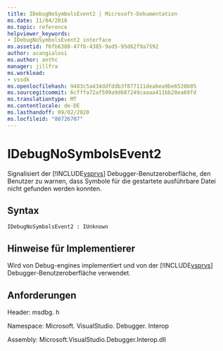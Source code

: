 ```yaml
---
title: IDebugNoSymbolsEvent2 | Microsoft-Dokumentation
ms.date: 11/04/2016
ms.topic: reference
helpviewer_keywords:
- IDebugNoSymbolsEvent2 interface
ms.assetid: f6fb6388-47f6-4385-9ad5-95d62f9a7592
author: acangialosi
ms.author: anthc
manager: jillfra
ms.workload:
- vssdk
ms.openlocfilehash: 9483c5a434ddfddb3f877111deabea9be6520b05
ms.sourcegitcommit: 6cfffa72af599a9d667249caaaa411bb28ea69fd
ms.translationtype: MT
ms.contentlocale: de-DE
ms.lasthandoff: 09/02/2020
ms.locfileid: "80726707"
---
```

# <a name="idebugnosymbolsevent2"></a>IDebugNoSymbolsEvent2
Signalisiert der [!INCLUDE[vsprvs](../../../code-quality/includes/vsprvs_md.md)] Debugger-Benutzeroberfläche, den Benutzer zu warnen, dass Symbole für die gestartete ausführbare Datei nicht gefunden werden konnten.

## <a name="syntax"></a>Syntax

```
IDebugNoSymbolsEvent2 : IUnknown
```

## <a name="notes-for-implementers"></a>Hinweise für Implementierer
 Wird von Debug-engines implementiert und von der [!INCLUDE[vsprvs](../../../code-quality/includes/vsprvs_md.md)] Debugger-Benutzeroberfläche verwendet.

## <a name="requirements"></a>Anforderungen
 Header: msdbg. h

 Namespace: Microsoft. VisualStudio. Debugger. Interop

 Assembly: Microsoft.VisualStudio.Debugger.Interop.dll
